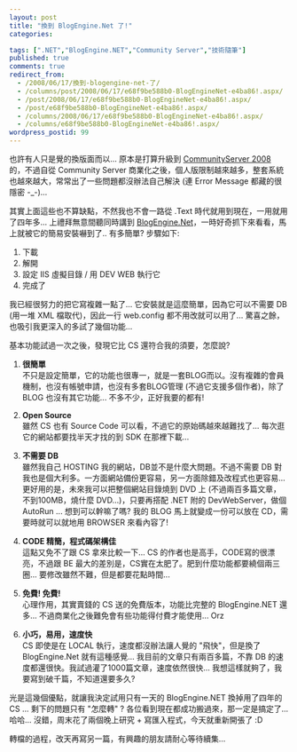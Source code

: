 ```yaml
---
layout: post
title: "換到 BlogEngine.Net 了!"
categories:

tags: [".NET","BlogEngine.NET","Community Server","技術隨筆"]
published: true
comments: true
redirect_from:
  - /2008/06/17/換到-blogengine-net-了/
  - /columns/post/2008/06/17/e68f9be588b0-BlogEngineNet-e4ba86!.aspx/
  - /post/2008/06/17/e68f9be588b0-BlogEngineNet-e4ba86!.aspx/
  - /post/e68f9be588b0-BlogEngineNet-e4ba86!.aspx/
  - /columns/2008/06/17/e68f9be588b0-BlogEngineNet-e4ba86!.aspx/
  - /columns/e68f9be588b0-BlogEngineNet-e4ba86!.aspx/
wordpress_postid: 99
---
```


也許有人只是覺的換版面而以... 原本是打算升級到 [CommunityServer 2008](http://communityserver.org) 的，不過自從 Community Server 商業化之後，個人版限制越來越多，整套系統也越來越大，常常出了一些問題都沒辦法自己解決 (連 Error Message 都藏的很隱密 -_-)...

其實上面這些也不算缺點，不然我也不會一路從 .Text 時代就用到現在，一用就用了四年多... 上禮拜無意間聽同時講到 [BlogEngine.Net](http://www.codeplex.com/blogengine)，一時好奇抓下來看看，馬上就被它的簡易安裝嚇到了.. 有多簡單? 步驟如下:

1. 下載
2. 解開
3. 設定 IIS 虛擬目錄 / 用 DEV WEB 執行它
4. 完成了

我已經很努力的把它寫複雜一點了... 它安裝就是這麼簡單，因為它可以不需要 DB (用一堆 XML 檔取代)，因此一行 web.config 都不用改就可以用了... 驚喜之餘，也吸引我更深入的多試了幾個功能...

基本功能試過一次之後，發現它比 CS 還符合我的須要，怎麼說?

1. **很簡單**  
   不只是設定簡單，它的功能也很專一，就是一套BLOG而以。沒有複雜的會員機制，也沒有帳號申請，也沒有多套BLOG管理 (不過它支援多個作者)，除了 BLOG 也沒有其它功能... 不多不少，正好我要的都有!

2. **Open Source**  
   雖然 CS 也有 Source Code 可以看，不過它的原始碼越來越難找了... 每次逛它的網站都要找半天才找的到 SDK 在那裡下載...

3. **不需要 DB**  
   雖然我自己 HOSTING 我的網站，DB並不是什麼大問題。不過不需要 DB 對我也是個大利多。一方面網站備份更容易，另一方面除錯及改程式也更容易... 更好用的是，未來我可以把整個網站目錄燒到 DVD 上 (不過兩百多篇文章，不到100MB，燒什麼 DVD...)，只要再搭配 .NET 附的 DevWebServer，做個 AutoRun ... 想到可以幹嘛了嗎? 我的 BLOG 馬上就變成一份可以放在 CD，需要時就可以就地用 BROWSER 來看內容了!

4. **CODE 精簡，程式碼架構佳**  
   這點又免不了跟 CS 拿來比較一下... CS 的作者也是高手，CODE寫的很漂亮，不過跟 BE 最大的差別是，CS實在太肥了。肥到什麼功能都要繞個兩三圈... 要修改雖然不難，但是都要花點時間...

5. **免費! 免費!**  
   心理作用，其實賣錢的 CS 送的免費版本，功能比完整的 BlogEngine.NET 還多... 不過商業化之後難免會有些功能得付費才能使用... Orz

6. **小巧，易用，速度快**  
   CS 即使是在 LOCAL 執行，速度都沒辦法讓人覺的 "飛快"，但是換了 BlogEngine.Net 就有這種感覺... 我目前的文章只有兩百多篇，不靠 DB 的速度都還很快。我試過灌了1000篇文章，速度依然很快... 我想這樣就夠了，我要寫到破千篇，不知道還要多久?

光是這幾個優點，就讓我決定試用只有一天的 BlogEngine.NET 換掉用了四年的 CS ... 剩下的問題只有 "怎麼轉" ? 各位看到現在都成功搬過來，那一定是搞定了... 哈哈... 沒錯，周末花了兩個晚上研究 + 寫匯入程式，今天就重新開張了 :D

轉檔的過程，改天再寫另一篇，有興趣的朋友請耐心等待續集...
